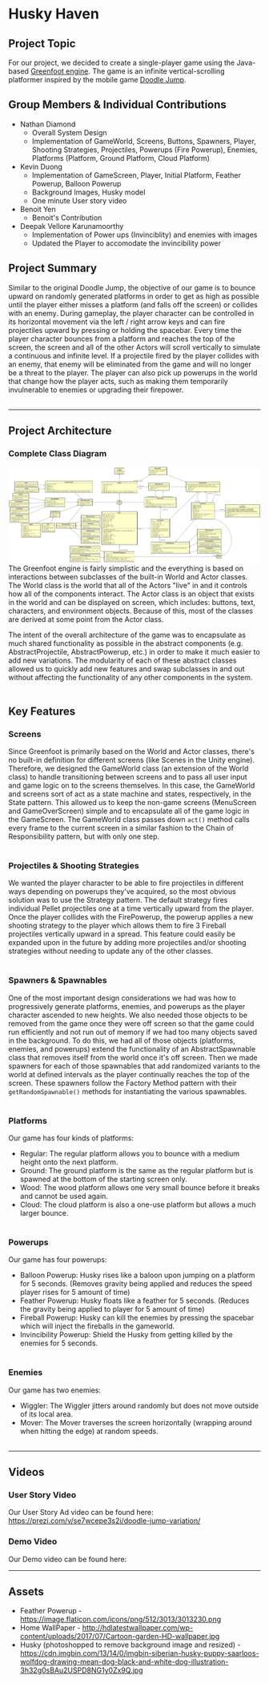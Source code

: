 # Husky Haven

## Project Topic
For our project, we decided to create a single-player game using the Java-based [Greenfoot engine](https://www.greenfoot.org/home). The game is an infinite vertical-scrolling platformer inspired by the mobile game [Doodle Jump](https://poki.com/en/g/doodle-jump).

## Group Members & Individual Contributions
* Nathan Diamond
    * Overall System Design
    * Implementation of GameWorld, Screens, Buttons, Spawners, Player, Shooting Strategies, Projectiles, Powerups (Fire Powerup), Enemies, Platforms (Platform, Ground Platform, Cloud Platform)
* Kevin Duong
    * Implementation of GameScreen, Player, Initial Platform, Feather Powerup, Balloon Powerup
    * Background Images, Husky model
    * One minute User story video 
* Benoit Yen
    * Benoit's Contribution
* Deepak Vellore Karunamoorthy
   * Implementation of Power ups (Invinciblity) and enemies with images
   * Updated the Player to accomodate the invincibility power

## Project Summary
Similar to the original Doodle Jump, the objective of our game is to bounce upward on randomly generated platforms in order to get as high as possible until the player either misses a platform (and falls off the screen) or collides with an enemy. During gameplay, the player character can be controlled in its horizontal movement via the left / right arrow keys and can fire projectiles upward by pressing or holding the spacebar. Every time the player character bounces from a platform and reaches the top of the screen, the screen and all of the other Actors will scroll vertically to simulate a continuous and infinite level. If a projectile fired by the player collides with an enemy, that enemy will be eliminated from the game and will no longer be a threat to the player. The player can also pick up powerups in the world that change how the player acts, such as making them temporarily invulnerable to enemies or upgrading their firepower.
<br/><br/>

---
## Project Architecture
### Complete Class Diagram
![CompleteClassDiagram](images/CompleteClassDiagram.png?raw=true)
The Greenfoot engine is fairly simplistic and the everything is based on interactions between subclasses of the built-in World and Actor classes. The World class is the world that all of the Actors "live" in and it controls how all of the components interact. The Actor class is an object that exists in the world and can be displayed on screen, which includes: buttons, text, characters, and environment objects. Because of this, most of the classes are derived at some point from the Actor class.

The intent of the overall architecture of the game was to encapsulate as much shared functionality as possible in the abstract components (e.g. AbstractProjectile, AbstractPowerup, etc.) in order to make it much easier to add new variations. The modularity of each of these abstract classes allowed us to quickly add new features and swap subclasses in and out without affecting the functionality of any other components in the system.
<br/><br/>

## Key Features
### Screens
Since Greenfoot is primarily based on the World and Actor classes, there's no built-in definition for different screens (like Scenes in the Unity engine). Therefore, we designed the GameWorld class (an extension of the World class) to handle transitioning between screens and to pass all user input and game logic on to the screens themselves. In this case, the GameWorld and screens sort of act as a state machine and states, respectively, in the State pattern. This allowed us to keep the non-game screens (MenuScreen and GameOverScreen) simple and to encapsulate all of the game logic in the GameScreen. The GameWorld class passes down `act()` method calls every frame to the current screen in a similar fashion to the Chain of Responsibility pattern, but with only one step.
<br/><br/>

### Projectiles & Shooting Strategies
We wanted the player character to be able to fire projectiles in different ways depending on powerups they've acquired, so the most obvious solution was to use the Strategy pattern. The default strategy fires individual Pellet projectiles one at a time vertically upward from the player. Once the player collides with the FirePowerup, the powerup applies a new shooting strategy to the player which allows them to fire 3 Fireball projectiles vertically upward in a spread. This feature could easily be expanded upon in the future by adding more projectiles and/or shooting strategies without needing to update any of the other classes.
<br/><br/>

### Spawners & Spawnables
One of the most important design considerations we had was how to progressively generate platforms, enemies, and powerups as the player character ascended to new heights. We also needed those objects to be removed from the game once they were off screen so that the game could run efficiently and not run out of memory if we had too many objects saved in the background. To do this, we had all of those objects (platforms, enemies, and powerups) extend the functionality of an AbstractSpawnable class that removes itself from the world once it's off screen. Then we made spawners for each of those spawnables that add randomized variants to the world at defined intervals as the player continually reaches the top of the screen. These spawners follow the Factory Method pattern with their `getRandomSpawnable()` methods for instantiating the various spawnables.
<br/><br/>

### Platforms
Our game has four kinds of platforms:
* Regular: The regular platform allows you to bounce with a medium height onto the next platform.
* Ground: The ground platform is the same as the regular platform but is spawned at the bottom of the starting screen only.
* Wood: The wood platform allows one very small bounce before it breaks and cannot be used again.
* Cloud: The cloud platform is also a one-use platform but allows a much larger bounce.
<br/><br/>

### Powerups
Our game has four powerups:
* Balloon Powerup: Husky rises like a baloon upon jumping on a platform for 5 seconds. (Removes gravity being applied and reduces the speed player rises for 5 amount of time)
* Feather Powerup: Husky floats like a feather for 5 seconds. (Reduces the gravity being applied to player for 5 amount of time)
* Fireball Powerup: Husky can kill the enemies by pressing the spacebar which will inject the fireballs in the gameworld.
* Invincibility Powerup: Shield the Husky from getting killed by the enemies for 5 seconds.
<br/><br/>

### Enemies
Our game has two enemies:
* Wiggler: The Wiggler jitters around randomly but does not move outside of its local area.
* Mover: The Mover traverses the screen horizontally (wrapping around when hitting the edge) at random speeds.
<br/><br/>

---
## Videos
### User Story Video
Our User Story Ad video can be found here: https://prezi.com/v/se7wcepe3s2i/doodle-jump-variation/

### Demo Video
Our Demo video can be found here:

---
## Assets

* Feather Powerup - https://image.flaticon.com/icons/png/512/3013/3013230.png
* Home WallPaper - http://hdlatestwallpaper.com/wp-content/uploads/2017/07/Cartoon-garden-HD-wallpaper.jpg
* Husky (photoshopped to remove background image and resized) - https://cdn.imgbin.com/13/14/0/imgbin-siberian-husky-puppy-saarloos-wolfdog-drawing-mean-dog-black-and-white-dog-illustration-3h32g0sBAu2USPD8NG1y0Zx9Q.jpg
